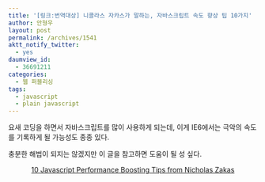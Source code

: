 ```yaml
---
title: '[링크:번역대상] 니콜라스 자카스가 말하는, 자바스크립트 속도 향상 팁 10가지'
author: 안형우
layout: post
permalink: /archives/1541
aktt_notify_twitter:
  - yes
daumview_id:
  - 36691211
categories:
  - 웹 퍼블리싱
tags:
  - javascript
  - plain javascript
---
```

요새 코딩을 하면서 자바스크립트를 많이 사용하게 되는데, 이게 IE6에서는 극악의 속도를 기록하게 될 가능성도 종종 있다.

충분한 해법이 되지는 않겠지만 이 글을 참고하면 도움이 될 성 싶다.

<p style="text-align: center;">
  <a href="http://jonraasch.com/blog/10-javascript-performance-boosting-tips-from-nicholas-zakas">10 Javascript Performance Boosting Tips from Nicholas Zakas</a>
</p>
